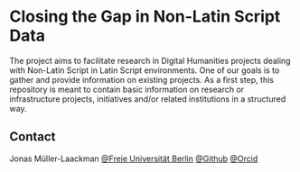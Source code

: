 # Closing the Gap in Non-Latin Script Data

The project aims to facilitate research in Digital Humanities projects dealing with Non-Latin Script in Latin Script environments. One of our goals is to gather and provide information on existing projects. As a first step, this repository is meant to contain basic information on research or infrastructure projects, initiatives and/or related institutions in a structured way.

## Contact
Jonas Müller-Laackman
[@Freie Universität Berlin](https://www.geschkult.fu-berlin.de/e/semiarab/arabistik/Seminar/Mitarbeiterinnen-und-Mitarbeiter/Wissenschaftliche-Mitarbeiterinnen-und-Mitarbeiter/mueller-laackman/index.html)
[@Github](https://github.com/Jomula)
[@Orcid](https://orcid.org/0000-0003-2279-6751)
